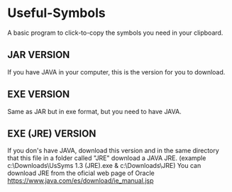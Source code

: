 # Useful-Symbols
A basic program to click-to-copy the symbols you need in your clipboard.

JAR VERSION
-----------

If you have JAVA in your computer, this is the version for you to download.

EXE VERSION
-----------

Same as JAR but in exe format, but you need to have JAVA.

EXE (JRE) VERSION
-----------
If you don's have JAVA, download this version and in the same directory that this file in a folder called "JRE" download a JAVA JRE. 
(example c:\Downloads\UsSyms 1.3 (JRE).exe  &  c:\Downloads\JRE)
You can download JRE from the oficial web page of Oracle https://www.java.com/es/download/ie_manual.jsp 
